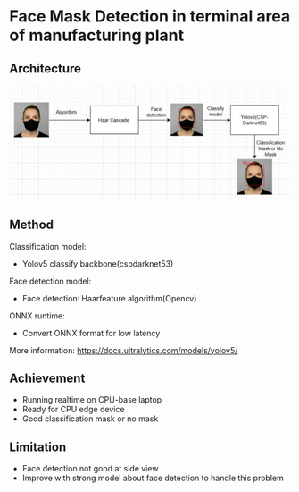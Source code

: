 # Face Mask Detection in terminal area of manufacturing plant
## Architecture
![FaceMaskDetection workflow](architecture.PNG)

## Method
Classification model:
- Yolov5 classify backbone(cspdarknet53)

Face detection model:
- Face detection: Haarfeature algorithm(Opencv)

ONNX runtime:
- Convert ONNX format for low latency

More information:
https://docs.ultralytics.com/models/yolov5/

## Achievement
- Running realtime on CPU-base laptop
- Ready for CPU edge device
- Good classification mask or no mask
## Limitation
- Face detection not good at side view
- Improve with strong model about face detection to handle this problem
